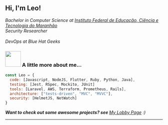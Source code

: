 <h2> Hi, I'm Leo! </h2>
<p><em> Bachelor in Computer Science at <a href="https://caxias.ifma.edu.br/">Instituto Federal de Educação, Ciência e Tecnologia do Maranhão</a>
</br>
Security Researcher 
</br>
</br>
DevOps at Blue Hat Geeks
</br>
</em></p>

### <img src="https://media.giphy.com/media/VgCDAzcKvsR6OM0uWg/giphy.gif" width="50"> A little more about me...  

```javascript
const Leo = {
  code: [Javascript, NodeJS, Flutter, Ruby, Python, Java],
  testing: [Jest, RSpec, Mockito, JUnit]
  tools: [Laravel, AWS, Terraform, Prometheus, Rails],
  architecture: ["tests-driven", "MVC", "MVVC"],
  security: [HelmetJS, NetWatch]
}
```
<em><b>Want to check out some awesome projects? see </b><a href="https://bulletsentence.github.io/">My Lobby Page</a> :)</em>

  ---
